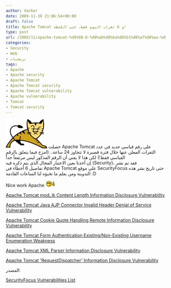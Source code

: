 ```yaml
---
author: Xacker
date: 2009-11-30 21:06:54+00:00
draft: false
title: Apache Tomcat و 6 ثغرات اليوم فقط، حتى اللحظة!
type: post
url: /2009/11/apache-tomcat-%d9%88-6-%d8%ab%d8%ba%d8%b1%d8%a7%d8%aa-%d8%a7%d9%84%d9%8a%d9%88%d9%85-%d9%81%d9%82%d8%b7%d8%8c-%d8%ad%d8%aa%d9%89-%d8%a7%d9%84%d9%84%d8%ad%d8%b8%d8%a9/
categories:
- Security
- Web
- برمجيات
tags:
- Apache
- Apache security
- Apache Tomcat
- Apache Tomcat security
- Apache Tomcat vulnerability
- Apache vulnerability
- Tomcat
- Tomcat security
---
```


![](tomcat.gif)
حصلت Apache Tomcat على رقم قياسي جديد في عدد الثغرات المعلن عنها خلال فترة قصيرة لا تتجاوز 24 ساعة.. (امزح فيما يتعلق بالرقم القياسي فقط!) لكن هذا لا يعني أن الرقم المذكور ليس مرتفعاً جداً إن أخذنا بعين الاعتبار المجال الذي يتم ذكره فيه (Security)، فقد تم نشر تفاصيل 6 أخطاء في Apache Tomcat على موقع SecurityFocus حتى تاريخ نشر هذه التدوينة ومن يعلم ما تخبؤه لنا الساعات القادمة :D


Nice work Apache ![](82.gif)








[Apache Tomcat mod_jk Content Length Information Disclosure Vulnerability](http://www.securityfocus.com/bid/34412)




[Apache Tomcat Java AJP Connector Invalid Header Denial of Service Vulnerability](http://www.securityfocus.com/bid/35193)




[Apache Tomcat Cookie Quote Handling Remote Information Disclosure Vulnerability](http://www.securityfocus.com/bid/27706)




[Apache Tomcat Form Authentication Existing/Non-Existing Username Enumeration Weakness](http://www.securityfocus.com/bid/35196)




[Apache Tomcat XML Parser Information Disclosure Vulnerability](http://www.securityfocus.com/bid/35416)




[Apache Tomcat 'RequestDispatcher' Information Disclosure Vulnerability](http://www.securityfocus.com/bid/35263)



المصدر:


[SecurityFocus Vulnerabilities List](http://www.securityfocus.com/vulnerabilities)
